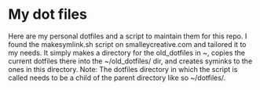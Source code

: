 # My dot files

Here are my personal dotfiles and a script to maintain them for this repo. I found the makesymlink.sh script on smalleycreative.com and tailored it to my needs. It simply makes a directory for the old\_dotfiles in ~, copies the current dotfiles there into the ~/old\_dotfiles/ dir, and creates syminks to the ones in this directory. Note: The dotfiles directory in which the script is called needs to be a child of the parent directory like so ~/dotfiles/.
